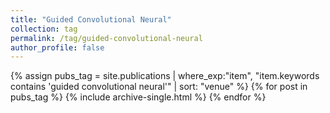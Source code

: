 ```yaml
---
title: "Guided Convolutional Neural"
collection: tag
permalink: /tag/guided-convolutional-neural
author_profile: false
---
```

{% assign pubs_tag = site.publications | where_exp:"item", "item.keywords contains 'guided convolutional neural'" | sort: "venue" %}
{% for post in pubs_tag %}
  {% include archive-single.html %}
{% endfor %}